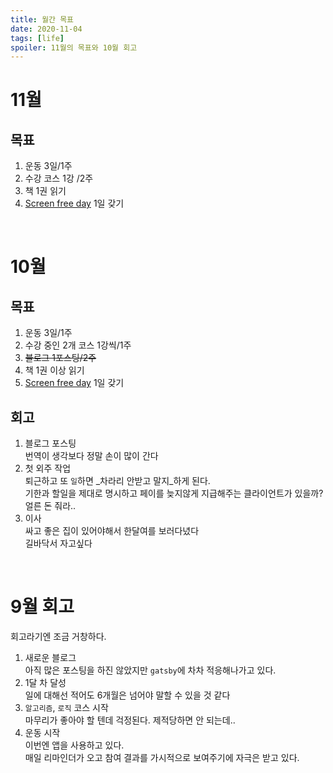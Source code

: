 ```yaml
---
title: 월간 목표
date: 2020-11-04
tags: [life]
spoiler: 11월의 목표와 10월 회고
---
```


# 11월
## 목표
1. 운동 3일/1주
1. 수강 코스 1강 /2주
1. 책 1권 읽기
1. [Screen free day](https://www.screenfree.org/saturdays/) 1일 갖기

&nbsp;

# 10월
## 목표
1. 운동 3일/1주
1. 수강 중인 2개 코스 1강씩/1주
1. ~~블로그 1포스팅/2주~~
1. 책 1권 이상 읽기
1. [Screen free day](https://www.screenfree.org/saturdays/) 1일 갖기

## 회고
1. 블로그 포스팅  
번역이 생각보다 정말 손이 많이 간다
1. 첫 외주 작업  
    퇴근하고 또 `일`하면 _차라리 안받고 말지_하게 된다.  
    기한과 할일을 제대로 명시하고 페이를 늦지않게 지급해주는 클라이언트가 있을까?  
    얼른 돈 줘라..
1. 이사  
    싸고 좋은 집이 있어야해서 한달여를 보러다녔다  
    길바닥서 자고싶다

&nbsp;

# 9월 회고
회고라기엔 조금 거창하다.
1. 새로운 블로그  
    아직 많은 포스팅을 하진 않았지만 `gatsby`에 차차 적응해나가고 있다.
1. 1달 차 달성  
    일에 대해선 적어도 6개월은 넘어야 말할 수 있을 것 같다
1. `알고리즘`, `로직` 코스 시작  
    마무리가 좋아야 할 텐데 걱정된다. 제적당하면 안 되는데..
1. 운동 시작  
    이번엔 앱을 사용하고 있다.  
    매일 리마인더가 오고 참여 결과를 가시적으로 보여주기에 자극은 받고 있다.